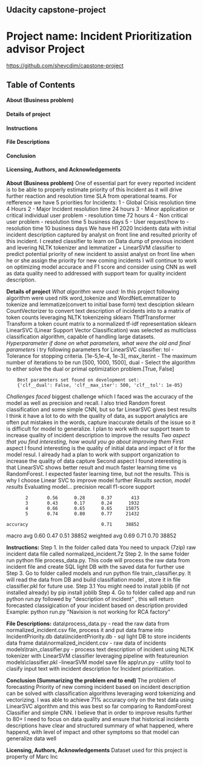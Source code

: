 ## Udacity capstone-project
# Project name: Incident Prioritization advisor Project
https://github.com/shevcdim/capstone-project

## Table of Contents
####    About (Business problem)
####    Details of project
####    Instructions
####    File Descriptions
####    Conclusion
####    Licensing, Authors, and Acknowledgements

**About (Business problem)**
    One of essential part for every reported incident is to be able to properly estimate priority of this Incident as it will drive further reaction and resolution time SLA from       operational teams.
    For refference we have 5 priorities for Incidents:
    1 - Global Crisis resolution time 4 Hours
    2 - Major Incident resolution time 24 hours
    3 - Minor application or critical individual user problem - resolution time 72 hours
    4 - Non critical user problem - resolution time 5 business days
    5 - User request/how to - resolution time 10 business days
    We have H1 2020 Incidents data with initial incident description captured by analyst on front line and resulted priority of this incident.
    I created classifier to learn on Data dump of previous incident and levering NLTK tokenizer and lemmatizer + LinearSVM classifier to predict potential priority of new              incident to assist analyst on front line when he or she assign the priority for new coming incidents
    I will continue to work on optimizing model accurace and F1 score and consider using CNN as well as data quality need to addressed with support team for quality incident           description.

**Details of project**
*What algorithm were used:*
        In this project following algorithm were used
            nltk word_tokenize and WordNetLemmatizer to tokenize and lemmatize(convert to initial base form) text desciption
            sklearn CountVectorizer to convert text description of incidents into to a matrix of token counts leveraging NLTK tokenizeing
            sklearn TfidfTransformer Transform a token count matrix to a normalized tf-idf representation 
            sklearn LinearSVC (Linear Support Vector Classification) was selected as multiclass classification algorithm, capable of handling large datasets.
*Hyperparameter if done on what parameters, what were the old and final parameters*
        i try following parameters for LinearSVC classifier:
            tol - Tolerance for stopping criteria. [1e-5,1e-4, 1e-3],
            max_iterint - The maximum number of iterations to be run [500, 1000, 1500],
            dual - Select the algorithm to either solve the dual or primal optimization problem.[True, False]
      
        Best parameters set found on development set:
        {'clf__dual': False, 'clf__max_iter': 500, 'clf__tol': 1e-05} 
*Challenges faced*
        biggest challenge which I faced was the accuracy of the model as well as precision and recall.
        I also tried Random forest classification and some simple CNN, but so far LinearSVC gives best results
        I think it have a lot to do with the quality of data, as support analytics are often put mistakes in the words, 
        capture inaccurate details of the issue so it is difficult for model to generalize.
        I plan to work with our support team to increase quality of incident description to improve the results
*Two aspect that you find interesting, how would you go about improving them*
        First aspect I found interesting is the quality of initial data and impact of it for the model resul. 
        I already had a plan to work with support organization to increase the quality of data capture
        Second aspect I found interesting is that LinearSVC shows better result and much faster learning time vs RandomForest.
        I expected faster learning time, but not the results. This is why I choose Linear SVC to improve model further
*Results section, model results*
        Evaluating model...
              precision    recall  f1-score   support

           2       0.56      0.28      0.37       413
           3       0.43      0.17      0.24      1932
           4       0.66      0.65      0.65     15075
           5       0.74      0.80      0.77     21432

    accuracy                           0.71     38852
   macro avg       0.60      0.47      0.51     38852
weighted avg       0.69      0.71      0.70     38852


**Instructions:**
    Step 1. In the folder called data You need to unpack (7zip) raw incident data file called normalized_incident.7z
    Step 2. In the same folder run python file process_data.py. This code will process the raw data from incident file and create SQL light DB with the saved data for further use
    Step 3. Go to folder called models and run python file train_classifier.py. It will read the data from DB and build classifiation model , store it in file classifier.pkl for future use.
    Step 3.1 You might need to install joblib (if not installed already) by pip install joblib
    Step 4. Go to folder called app and run python run.py followed by "description of incident" , this will return forecasted classigication of your incident based on description provided
      Example: python run.py "Navision is not working for RCA factory"


**File Descriptions:**
data\process_data.py - read the raw data from normalized_incident.csv file, process it and put data frame into IncidentPriority.db
data\IncidentPriority.db - sql light DB to store incidents data frame 
data\normalized_incident.csv - raw data of incidents
models\train_classifier.py - process text description of incident using NLTK tokenizer with LinearSVM classifier leveraging pipeline with featureunion
models\classifier.pkl -linearSVM model save file
app\run.py - utility tool to clasify input text with incident description for Incident prioritization.

**Conclusion (Summarizing the problem end to end)**
The problem of forecasting Priority of new coming incident based on incident description can be solved with classification algorithms leveraging word tokenizing and vectorizing.
I was able to achieve 71% accuracy only on the test data using LinearSVC algorithm and this was best so far comparing to RandomForest Classifier and simple CNN.
I believe that in order to improve results further to 80+ I need to focus on data quality and ensure that historical incidents descriptions have clear and structured summary of what happened, where happend, with level of impact and other symptoms so that model can generalize data well

**Licensing, Authors, Acknowledgements**
Dataset used for this project is property of Marc Inc 
